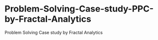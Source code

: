 # Problem-Solving-Case-study-PPC-by-Fractal-Analytics
Problem Solving Case study by Fractal Analytics

